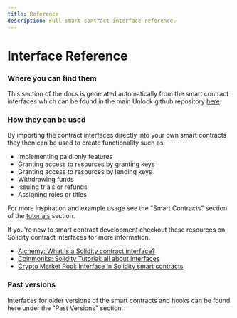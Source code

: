 ```yaml
---
title: Reference
description: Full smart contract interface reference.
---
```


# Interface Reference

### Where you can find them
This section of the docs is generated automatically from the smart contract interfaces which can be found in the main Unlock github repository [here](https://github.com/unlock-protocol/unlock/tree/master/smart-contracts/contracts/interfaces).

### How they can be used

By importing the contract interfaces directly into your own smart contracts they then can be used to create functionality such as:

- Implementing paid only features
- Granting access to resources by granting keys 
- Granting access to resources by lending keys
- Withdrawing funds
- Issuing trials or refunds
- Assigning roles or titles

For more inspiration and example usage see the "Smart Contracts" section of the [tutorials](/tutorials/) section.

If you're new to smart contract development checkout these resources on Solidity contract interfaces for more information.

- [Alchemy: What is a Solidity contract interface?](https://www.alchemy.com/overviews/solidity-interface)
- [Coinmonks: Solidity Tutorial: all about interfaces](https://medium.com/coinmonks/solidity-tutorial-all-about-interfaces-f547d2869499)
- [Crypto Market Pool: Interface in Solidity smart contracts](https://cryptomarketpool.com/interface-in-solidity-smart-contracts/)

### Past versions
Interfaces for older versions of the smart contracts and hooks can be found here under the "Past Versions" section.

